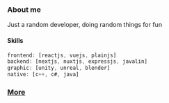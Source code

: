 ### About me

Just a random developer, doing random things for fun

#### Skills

```js
frontend: [reactjs, vuejs, plainjs]
backend: [nextjs, nuxtjs, expressjs, javalin]
graphic: [unity, unreal, blender]
native: [c++, c#, java]
```
### [More](#projects)